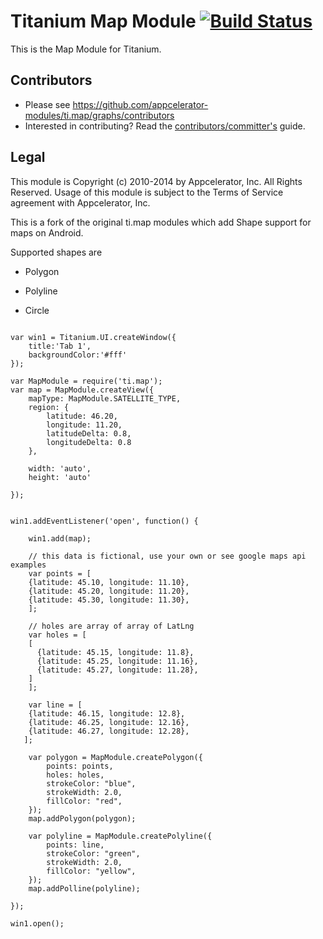 # Titanium Map Module [![Build Status](https://travis-ci.org/appcelerator-modules/ti.map.svg)](https://travis-ci.org/appcelerator-modules/ti.map)

This is the Map Module for Titanium.

## Contributors

* Please see https://github.com/appcelerator-modules/ti.map/graphs/contributors
* Interested in contributing? Read the [contributors/committer's](https://wiki.appcelerator.org/display/community/Home) guide.

## Legal

This module is Copyright (c) 2010-2014 by Appcelerator, Inc. All Rights Reserved. Usage of this module is subject to 
the Terms of Service agreement with Appcelerator, Inc.  





This is a fork of the original ti.map modules which add Shape support for maps on Android.

Supported shapes are

- Polygon

- Polyline

- Circle



~~~

var win1 = Titanium.UI.createWindow({  
    title:'Tab 1',
    backgroundColor:'#fff'
});

var MapModule = require('ti.map');
var map = MapModule.createView({
    mapType: MapModule.SATELLITE_TYPE,
    region: {
        latitude: 46.20,
        longitude: 11.20, 
        latitudeDelta: 0.8, 
        longitudeDelta: 0.8 
    }, 
    
    width: 'auto',
    height: 'auto'
    
});


win1.addEventListener('open', function() {

    win1.add(map);
	
    // this data is fictional, use your own or see google maps api examples
    var points = [
	{latitude: 45.10, longitude: 11.10},
	{latitude: 45.20, longitude: 11.20},
	{latitude: 45.30, longitude: 11.30},
    ];

    // holes are array of array of LatLng
    var holes = [
	[
	  {latitude: 45.15, longitude: 11.8},
	  {latitude: 45.25, longitude: 11.16},
	  {latitude: 45.27, longitude: 11.28},
	]
    ];
    
    var line = [
	{latitude: 46.15, longitude: 12.8},
	{latitude: 46.25, longitude: 12.16},
	{latitude: 46.27, longitude: 12.28},
   ];

    var polygon = MapModule.createPolygon({
        points: points,
        holes: holes,
        strokeColor: "blue",
        strokeWidth: 2.0,
        fillColor: "red",
    });
    map.addPolygon(polygon);
    
    var polyline = MapModule.createPolyline({
        points: line,
        strokeColor: "green",
        strokeWidth: 2.0,
        fillColor: "yellow",
    });
    map.addPolline(polyline);
    
});

win1.open();

~~~


